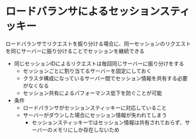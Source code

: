 # ロードバランサによるセッションスティッキー

ロードバランサでリクエストを振り分ける場合に、同一セッションのリクエストを同じサーバーに振り分けることでセッションを継続できる

* 同じセッションIDによるリクエストは毎回同じサーバーに振り分けをする
    * セッションごとに割り当てるサーバーを固定にしておく
    * クラスタ構成になっているサーバー間でセッション情報を共有する必要がなくなる
    * セッション共有によるパフォーマンス低下を防ぐことが可能
* 条件
    * ロードバランサがセッションスティッキーに対応していること
    * サーバーがダウンした場合にセッション情報が失われてしまう
        * セッションスティッキーではセッション情報は共有されておらず、サーバーのメモリにしか存在しないため
